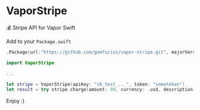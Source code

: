 # VaporStripe
💰 Stripe API for Vapor Swift

Add to your `Package.swift`

```swift
.Package(url:"https://github.com/gomfucius/vapor-stripe.git", majorVersion: 0, minor: 2)
```

```swift
import VaporStripe

...

let stripe = VaporStripe(apiKey: "sk_test_...", token: "sometoken")
let result = try stripe.charge(amount: 99, currency: .usd, description: "My description")
```

Enjoy :)
